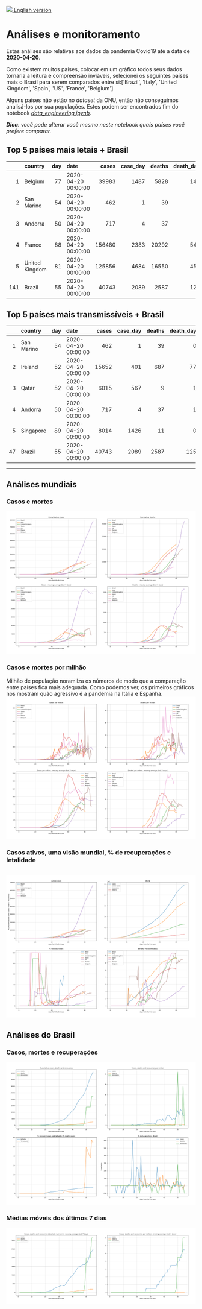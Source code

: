 [<img src="https://raw.githubusercontent.com/NovelCOVID/API/master/assets/flags/gb.png" width="30"  /> English version](README_WORLD_EN.md)

# **Análises e monitoramento**
Estas análises são relativas aos dados da pandemia Covid19 até a data de **2020-04-20**.

Como existem muitos países, colocar em um gráfico todos seus dados tornaria a leitura e compreensão inviáveis, selecionei os seguintes países mais o Brasil para serem comparados entre si:['Brazil', 'Italy', 'United Kingdom', 'Spain', 'US', 'France', 'Belgium'].

Alguns países não estão no *dataset* da ONU, então não conseguimos analisá-los por sua populações. Estes podem ser encontrados fim do notebook *[data_engineering.ipynb](../data_engineering.ipynb)*.

***Dica**: você pode alterar você mesmo neste notebook quais países você prefere comparar.*

## Top 5 países mais letais + Brasil
|     | country        |   day | date                |   cases |   case_day |   deaths |   death_day |   cases_million |   deaths_million |   avg7_cases_million |   avg7_deaths_million |   avg7_recoveries_million |
|----:|:---------------|------:|:--------------------|--------:|-----------:|---------:|------------:|----------------:|-----------------:|---------------------:|----------------------:|--------------------------:|
|   1 | Belgium        |    77 | 2020-04-20 00:00:00 |   39983 |       1487 |     5828 |         145 |           128.9 |             12.6 |                  116 |                    23 |                        27 |
|   2 | San Marino     |    54 | 2020-04-20 00:00:00 |     462 |          1 |       39 |           0 |            29.5 |              0   |                  447 |                    16 |                        33 |
|   3 | Andorra        |    50 | 2020-04-20 00:00:00 |     717 |          4 |       37 |           1 |            51.8 |             13   |                  131 |                    14 |                       222 |
|   4 | France         |    88 | 2020-04-20 00:00:00 |  156480 |       2383 |    20292 |         548 |            36.6 |              8.4 |                   68 |                    11 |                        22 |
|   5 | United Kingdom |    81 | 2020-04-20 00:00:00 |  125856 |       4684 |    16550 |         455 |            69.4 |              6.7 |                   76 |                    10 |                         0 |
| 141 | Brazil         |    55 | 2020-04-20 00:00:00 |   40743 |       2089 |     2587 |         125 |             9.9 |              0.6 |                   11 |                     0 |                        14 |


 ## Top 5 países mais transmissíveis + Brasil
|    | country    |   day | date                |   cases |   case_day |   deaths |   death_day |   cases_million |   deaths_million |   avg7_cases_million |   avg7_deaths_million |   avg7_recoveries_million |
|---:|:-----------|------:|:--------------------|--------:|-----------:|---------:|------------:|----------------:|-----------------:|---------------------:|----------------------:|--------------------------:|
|  1 | San Marino |    54 | 2020-04-20 00:00:00 |     462 |          1 |       39 |           0 |            29.5 |              0   |                  447 |                    16 |                        33 |
|  2 | Ireland    |    52 | 2020-04-20 00:00:00 |   15652 |        401 |      687 |          77 |            82.1 |             15.8 |                  146 |                     9 |                         1 |
|  3 | Qatar      |    52 | 2020-04-20 00:00:00 |    6015 |        567 |        9 |           1 |           200.2 |              0.4 |                  140 |                     0 |                        11 |
|  4 | Andorra    |    50 | 2020-04-20 00:00:00 |     717 |          4 |       37 |           1 |            51.8 |             13   |                  131 |                    14 |                       222 |
|  5 | Singapore  |    89 | 2020-04-20 00:00:00 |    8014 |       1426 |       11 |           0 |           245.7 |              0   |                  125 |                     0 |                         5 |
| 47 | Brazil     |    55 | 2020-04-20 00:00:00 |   40743 |       2089 |     2587 |         125 |             9.9 |              0.6 |                   11 |                     0 |                        14 |
----------------------
## Análises mundiais
### Casos e mortes
![](world_cases_deaths.png)

 ### Casos e mortes por milhão
Milhão de população noramilza os números de modo que a comparação entre países fica mais adequada. Como podemos ver, os primeiros gráficos nos mostram quão agressivo é a pandemia na Itália e Espanha.
![](world_cases_deaths_million.png)

 ### Casos ativos, uma visão mundial, % de recuperações e letalidade
![](world_active_cases_percentages.png)
----------------------
## Análises do Brasil


 ### Casos, mortes e recuperações
![](brazil_number_million_variation.png)

 ### Médias móveis dos últimos 7 dias
![](brazil_movingAvg.png)